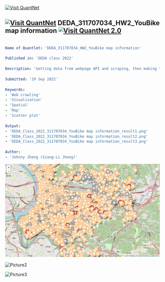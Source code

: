 [<img src="https://github.com/QuantLet/Styleguide-and-FAQ/blob/master/pictures/banner.png" width="888" alt="Visit QuantNet">](http://quantlet.de/)

## [<img src="https://github.com/QuantLet/Styleguide-and-FAQ/blob/master/pictures/qloqo.png" alt="Visit QuantNet">](http://quantlet.de/) **DEDA_311707034_HW2_YouBike map information** [<img src="https://github.com/QuantLet/Styleguide-and-FAQ/blob/master/pictures/QN2.png" width="60" alt="Visit QuantNet 2.0">](http://quantlet.de/)

```yaml

Name of Quantlet: 'DEDA_311707034_HW2_YouBike map information'

Published in: 'DEDA class 2022'

Description: 'Getting data from webpage API and scraping, then making the location information of YouBike station all over Taipei city.'

Submitted: '29 Sep 2022'

Keywords:
- 'Web crawling'
- 'Visualization'
- 'Spatial'
- 'Map'
- 'Scatter plot'

Output:
- 'DEDA_Class_2022_311707034_YouBike map information_result1.png'
- 'DEDA_Class_2022_311707034_YouBike map information_result2.png'
- 'DEDA_Class_2022_311707034_YouBike map information_result3.png'

Author:
- 'Johnny Jheng (Siang-Li Jheng)'
```

![Picture1](DEDA_311707034_HW2_YouBike%20map%20information_Taipei_result1.png)

![Picture2](DEDA_311707034_HW2_YouBike%20map%20information_Taipei_result2.png)

![Picture3](DEDA_311707034_HW2_YouBike%20map%20information_Taipei_result3.png)